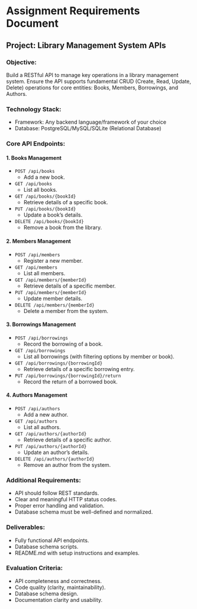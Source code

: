 # Assignment Requirements Document

## Project: Library Management System APIs

### Objective:
Build a RESTful API to manage key operations in a library management system. Ensure the API supports fundamental CRUD (Create, Read, Update, Delete) operations for core entities: Books, Members, Borrowings, and Authors.

### Technology Stack:
- Framework: Any backend language/framework of your choice
- Database: PostgreSQL/MySQL/SQLite (Relational Database)

### Core API Endpoints:

#### 1. Books Management
- `POST /api/books`
  - Add a new book.
- `GET /api/books`
  - List all books.
- `GET /api/books/{bookId}`
  - Retrieve details of a specific book.
- `PUT /api/books/{bookId}`
  - Update a book’s details.
- `DELETE /api/books/{bookId}`
  - Remove a book from the library.

#### 2. Members Management
- `POST /api/members`
  - Register a new member.
- `GET /api/members`
  - List all members.
- `GET /api/members/{memberId}`
  - Retrieve details of a specific member.
- `PUT /api/members/{memberId}`
  - Update member details.
- `DELETE /api/members/{memberId}`
  - Delete a member from the system.

#### 3. Borrowings Management
- `POST /api/borrowings`
  - Record the borrowing of a book.
- `GET /api/borrowings`
  - List all borrowings (with filtering options by member or book).
- `GET /api/borrowings/{borrowingId}`
  - Retrieve details of a specific borrowing entry.
- `PUT /api/borrowings/{borrowingId}/return`
  - Record the return of a borrowed book.

#### 4. Authors Management
- `POST /api/authors`
  - Add a new author.
- `GET /api/authors`
  - List all authors.
- `GET /api/authors/{authorId}`
  - Retrieve details of a specific author.
- `PUT /api/authors/{authorId}`
  - Update an author’s details.
- `DELETE /api/authors/{authorId}`
  - Remove an author from the system.

### Additional Requirements:
- API should follow REST standards.
- Clear and meaningful HTTP status codes.
- Proper error handling and validation.
- Database schema must be well-defined and normalized.

### Deliverables:
- Fully functional API endpoints.
- Database schema scripts.
- README.md with setup instructions and examples.

### Evaluation Criteria:
- API completeness and correctness.
- Code quality (clarity, maintainability).
- Database schema design.
- Documentation clarity and usability.

